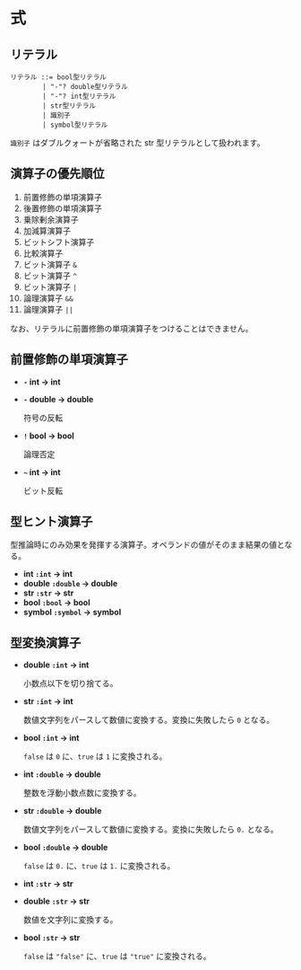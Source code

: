 # 式

## リテラル

```
リテラル ::= bool型リテラル
        | "-"? double型リテラル
        | "-"? int型リテラル
        | str型リテラル
        | 識別子
        | symbol型リテラル
```

`識別子` はダブルクォートが省略された str 型リテラルとして扱われます。

## 演算子の優先順位
1. 前置修飾の単項演算子
2. 後置修飾の単項演算子
3. 乗除剰余演算子
4. 加減算演算子
5. ビットシフト演算子
6. 比較演算子
7. ビット演算子 `&`
7. ビット演算子 `^`
8. ビット演算子 `|`
9. 論理演算子 `&&`
9. 論理演算子 `||`

なお、リテラルに前置修飾の単項演算子をつけることはできません。

## 前置修飾の単項演算子

- **`-` int -> int**
- **`-` double -> double**

    符号の反転

- **`!` bool -> bool**

    論理否定

- **`~` int -> int**

    ビット反転

## 型ヒント演算子

型推論時にのみ効果を発揮する演算子。オペランドの値がそのまま結果の値となる。

- **int `:int` -> int**
- **double `:double` -> double**
- **str `:str` -> str**
- **bool `:bool` -> bool**
- **symbol `:symbol` -> symbol**

## 型変換演算子

- **double `:int` -> int**

    小数点以下を切り捨てる。

- **str `:int` -> int**

    数値文字列をパースして数値に変換する。変換に失敗したら `0` となる。

- **bool `:int` -> int**

    `false` は `0` に、`true` は `1` に変換される。

- **int `:double` -> double**

    整数を浮動小数点数に変換する。

- **str `:double` -> double**

    数値文字列をパースして数値に変換する。変換に失敗したら `0.` となる。

- **bool `:double` -> double**

    `false` は `0.` に、`true` は `1.` に変換される。

- **int `:str` -> str**
- **double `:str` -> str**

    数値を文字列に変換する。

- **bool `:str` -> str**

    `false` は `"false"` に、`true` は `"true"` に変換される。

